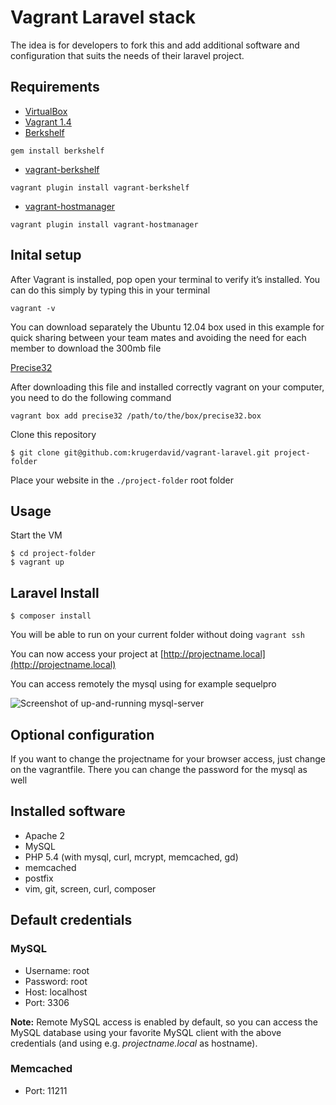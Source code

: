 # Vagrant Laravel stack

The idea is for developers to fork this and add additional software and configuration that suits the needs of their laravel project.

## Requirements
* [VirtualBox](https://www.virtualbox.org)
* [Vagrant 1.4](http://www.vagrantup.com/download-archive/v1.4.0.html)
* [Berkshelf](http://berkshelf.com)

`gem install berkshelf`

* [vagrant-berkshelf](https://github.com/riotgames/vagrant-berkshelf)

`vagrant plugin install vagrant-berkshelf`

* [vagrant-hostmanager](https://github.com/smdahlen/vagrant-hostmanager)

`vagrant plugin install vagrant-hostmanager`

## Inital setup

After Vagrant is installed, pop open your terminal to verify it’s installed. You can do this simply by typing this in your terminal

`vagrant -v`

You can download separately the Ubuntu 12.04 box used in this example for quick sharing between your team mates and avoiding the need for each member to download the 300mb file

[Precise32](http://files.vagrantup.com/precise32.box)

After downloading this file and installed correctly vagrant on your computer, you need to do the following command

`vagrant box add precise32 /path/to/the/box/precise32.box`

Clone this repository

    $ git clone git@github.com:krugerdavid/vagrant-laravel.git project-folder

Place your website in the `./project-folder` root folder

## Usage
Start the VM

	$ cd project-folder
	$ vagrant up

## Laravel Install

	$ composer install

You will be able to run on your current folder without doing `vagrant ssh` 

You can now access your project at [http://projectname.local](http://projectname.local)

You can access remotely the mysql using for example sequelpro

![Screenshot of up-and-running mysql-server](http://content.screencast.com/users/davidkruger/folders/Jing/media/2e152cd2-8cf0-49f1-b1fd-e39482694d01/00000087.png)


## Optional configuration

If you want to change the projectname for your browser access, just change on the vagrantfile. There you can change the password for the mysql as well

## Installed software
* Apache 2
* MySQL
* PHP 5.4 (with mysql, curl, mcrypt, memcached, gd)
* memcached
* postfix
* vim, git, screen, curl, composer

## Default credentials
### MySQL
* Username: root
* Password: root
* Host: localhost
* Port: 3306

**Note:** Remote MySQL access is enabled by default, so you can access the MySQL database using your favorite MySQL client with the above credentials (and using e.g. *projectname.local* as hostname).

### Memcached
* Port: 11211

